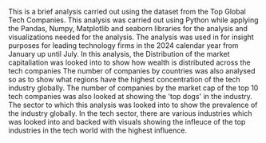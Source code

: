 This is a brief analysis carried out using the dataset from the Top Global Tech Companies. 
This analysis was carried out using Python while applying the Pandas, Numpy, Matplotlib and seaborn libraries for the analysis and visualizations needed for the analysis.
The analysis was used in for insight purposes for leading technology firms in the 2024 calendar year from January up until July. 
In this analysis, the Distribution of the market capitaliation was looked into to show how wealth is distributed across the tech companies
The number of companies by countries was also analysed so as to show what regions have the highest concentration of the tech industry globally.
The number of companies by the market cap of the top 10 tech companies was also looked at showing the 'top dogs' in the industry.
The sector to which this analysis was looked into to show the prevalence of the industry globally.
In the tech sector, there are various industries which was looked into and backed with visuals showing the infleuce of the top industries in the tech world with the highest influence.
